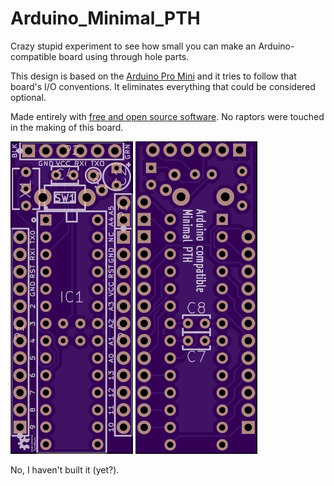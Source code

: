 Arduino_Minimal_PTH
===================

Crazy stupid experiment to see how small you can make an Arduino-compatible
board using through hole parts.

This design is based on the 
[Arduino Pro Mini](http://arduino.cc/en/Main/arduinoBoardProMini) and it tries
to follow that board's I/O conventions. It eliminates everything that could be 
considered optional.

Made entirely with [free and open source software](http://www.kicad-pcb.org/).
No raptors were touched in the making of this board.

![PCB front](doc/img/brdfront.png) ![PCB back](doc/img/brdback.png)

No, I haven't built it (yet?).
